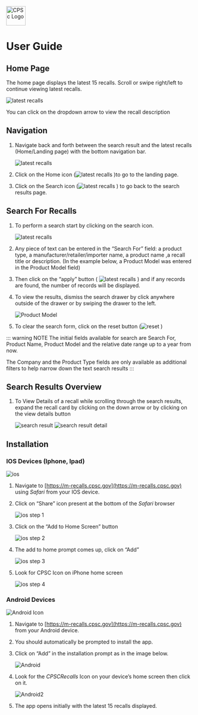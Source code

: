 <img src="./assets/logo.png" alt="CPSc Logo" width=52 height=52> 

# User Guide

## Home Page

The home page displays the latest 15 recalls. Scroll or swipe right/left to continue viewing latest recalls.

  <img src="./assets/latest_recalls.png" alt="latest recalls" > 

You can click on the dropdown arrow to view the recall description

## Navigation

1. Navigate back and forth between the search result and the latest recalls (Home/Landing page) with the bottom navigation bar.
        
     <img src="./assets/navigation.png" alt="latest recalls">

2. Click on the Home icon (<img src="./assets/home.png" alt="latest recalls" >  )to go to the landing page.

3. Click on the Search icon (<img src="./assets/search.png" alt="latest recalls" > )  to go back to the search results page.


## Search For Recalls

1. To perform a search start by clicking on the search icon.

    <img src="./assets/search_init.png" alt="latest recalls" > 

2. Any piece of text can be entered in the “Search For” field: a product type, a manufacturer/retailer/importer name, a product name ,a recall title or description.
(In the example below, a Product Model was entered in the Product Model field)

3. Then click on the “apply” button ( <img src="./assets/apply.png" alt="latest recalls" > ) and if any records are found, the number of records will be displayed.

4. To view the results, dismiss the search drawer by click anywhere outside of the drawer or by swiping the drawer to the left.

    <img src="./assets/Product_Model.png" alt="Product Model" > 

5. To clear the search form, click on the reset button (<img src="./assets/reset_button.png" alt="reset" > )


:::  warning NOTE
The initial fields available for search are
Search For, Product Name, Product Model and the relative date range up to a year from now.

The Company and the Product Type fields are only available as additional filters  to help narrow down the text search results
:::


## Search Results Overview

1. To View Details of a recall while scrolling through the search results, expand the recall card by  clicking on the down arrow or by clicking on the view details button

    <img src="./assets/search_result_1.png" alt="search result" > 

    <img src="./assets/search_result_detail.png" alt="search result detail" >

## Installation
 
### IOS Devices (Iphone, Ipad) 
<img src="./assets/ios/icons8-ios-logo-50.png" alt="ios" >



1.	Navigate to [https://m-recalls.cpsc.gov](https://m-recalls.cpsc.gov) using *Safari* from your IOS device.


2.	Click on “Share” icon present at the bottom of the *Safari* browser

    <img src="./assets/ios/iphone_step1.png" alt="ios step 1" > 


3.	Click on the “Add to Home Screen” button

    <img src="./assets/ios/iphone_step2.png" alt="ios step 2" > 


4.	The add to home prompt comes up, click on “Add”

    <img src="./assets/ios/iphone_step3.png" alt="ios step 3" > 


5.	Look for CPSC Icon on iPhone home screen

    <img src="./assets/ios/iphone_step4.png" alt="ios step 4" > 


### Android Devices 
<img src="./assets/Android/icons8-android-os-48.png" alt="Android Icon" > 

1. Navigate to [https://m-recalls.cpsc.gov](https://m-recalls.cpsc.gov) from your Android device.

2. You should automatically be prompted to install the app.
   
3. Click on “Add” in the installation prompt as in the image below.

    <img src="./assets/Android/Android_Step1.jpg" alt="Android" > 

4. Look for the *CPSCRecalls* Icon on your device’s home screen then click on it.

    <img src="./assets/Android/Android_Step2.jpg" alt="Android2" > 

5. The app opens initially with the latest 15 recalls displayed.
